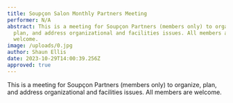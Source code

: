 ```yaml
---
title: Soupçon Salon Monthly Partners Meeting
performer: N/A
abstract: This is a meeting for Soupçon Partners (members only) to organize,
  plan, and address organizational and facilities issues. All members are
  welcome.
image: /uploads/0.jpg
author: Shaun Ellis
date: 2023-10-29T14:00:39.256Z
approved: true
---
```

This is a meeting for Soupçon Partners (members only) to organize, plan, and address organizational and facilities issues. All members are welcome.
